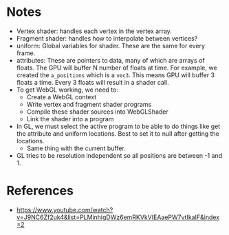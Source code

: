 Notes
=====

- Vertex shader: handles each vertex in the vertex array.
- Fragment shader: handles how to interpolate between vertices?
- uniform: Global variables for shader. These are the same for every frame.
- attributes: These are pointers to data, many of which are arrays of floats.
  The GPU will buffer N number of floats at time. For example, we created the
  `a_positions` which is a `vec3`. This means GPU will buffer 3 floats a time.
  Every 3 floats will result in a shader call.
- To get WebGL working, we need to:
  - Create a WebGL context
  - Write vertex and fragment shader programs
  - Compile these shader sources into WebGLShader
  - Link the shader into a program
- In GL, we must select the active program to be able to do things like get the
  attribute and uniform locations. Best to set it to null after getting the
  locations.
  - Same thing with the current buffer.
- GL tries to be resolution independent so all positions are between -1 and 1.

References
==========

- https://www.youtube.com/watch?v=J9NC6Zf2uk4&list=PLMinhigDWz6emRKVkVIEAaePW7vtIkaIF&index=2

